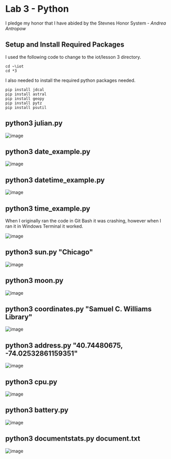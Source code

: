 # Lab 3 - Python
I pledge my honor that I have abided by the Stevnes Honor System - _Andrea Antropow_
## Setup and Install Required Packages
I used the following code to change to the iot/lesson 3 directory. 
```console
cd ~\iot
cd *3
```
I also needed to install the required python packages needed. 
```console
pip install jdcal
pip install astral
pip install geopy
pip install pytz
pip install psutil
```
## python3 julian.py
![image](https://github.com/user-attachments/assets/fe501f00-fc2f-473f-b4e3-c85d595949ca)

## python3 date_example.py
![image](https://github.com/user-attachments/assets/cc3260bd-e9f8-4860-882a-82c34acfce99)

## python3 datetime_example.py
![image](https://github.com/user-attachments/assets/95ea46be-4920-4f1b-a211-bfba4c1a6e0a)

## python3 time_example.py
When I originally ran the code in Git Bash it was crashing, however when I ran it in Windows Terminal it worked. 

![image](https://github.com/user-attachments/assets/0d94eee6-b33b-4463-ad95-4a16c3c7a8f3)

## python3 sun.py "Chicago"
![image](https://github.com/user-attachments/assets/7f4b75e8-202e-42dd-960d-907b863b3c15)

## python3 moon.py
![image](https://github.com/user-attachments/assets/ced7bf7e-925b-4d13-8a11-1270c9457e1c)

## python3 coordinates.py "Samuel C. Williams Library"
![image](https://github.com/user-attachments/assets/f6a3b6d8-e39a-477d-8d96-e4200e21b055)

## python3 address.py "40.74480675, -74.02532861159351"
![image](https://github.com/user-attachments/assets/97fb2ea4-a287-412b-9985-4cddaea0d9d7)

## python3 cpu.py
![image](https://github.com/user-attachments/assets/4b533ca8-e013-499d-a154-c368d6fe81ec)

## python3 battery.py
![image](https://github.com/user-attachments/assets/aea328b1-5411-4e50-8cdf-7d9ec73abcfd)

## python3 documentstats.py document.txt
![image](https://github.com/user-attachments/assets/3f814d97-3fd3-4ec1-a88d-f3cd2a3f26a7)

